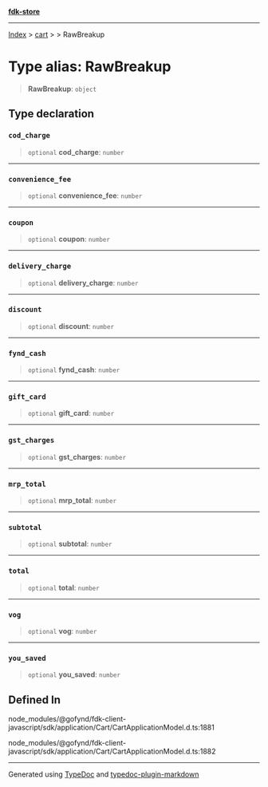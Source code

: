 [**fdk-store**](../../../README.md)
***

[Index](../../../API.md) > [cart](../../README.md) > [<internal>](../README.md) > RawBreakup

# Type alias: RawBreakup

> **RawBreakup**: `object`

## Type declaration

### `cod_charge`

> `optional` **cod\_charge**: `number`

***

### `convenience_fee`

> `optional` **convenience\_fee**: `number`

***

### `coupon`

> `optional` **coupon**: `number`

***

### `delivery_charge`

> `optional` **delivery\_charge**: `number`

***

### `discount`

> `optional` **discount**: `number`

***

### `fynd_cash`

> `optional` **fynd\_cash**: `number`

***

### `gift_card`

> `optional` **gift\_card**: `number`

***

### `gst_charges`

> `optional` **gst\_charges**: `number`

***

### `mrp_total`

> `optional` **mrp\_total**: `number`

***

### `subtotal`

> `optional` **subtotal**: `number`

***

### `total`

> `optional` **total**: `number`

***

### `vog`

> `optional` **vog**: `number`

***

### `you_saved`

> `optional` **you\_saved**: `number`

## Defined In

node\_modules/@gofynd/fdk-client-javascript/sdk/application/Cart/CartApplicationModel.d.ts:1881

node\_modules/@gofynd/fdk-client-javascript/sdk/application/Cart/CartApplicationModel.d.ts:1882

***
Generated using [TypeDoc](https://typedoc.org/) and [typedoc-plugin-markdown](https://www.npmjs.com/package/typedoc-plugin-markdown)
